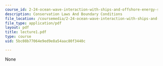 ```yaml
---
course_id: 2-24-ocean-wave-interaction-with-ships-and-offshore-energy-systems-13-022-spring-2002
description: Conservation Laws And Boundary Conditions
file_location: /coursemedia/2-24-ocean-wave-interaction-with-ships-and-offshore-energy-systems-13-022-spring-2002/5bc08b77064e9ed9e8a54aac80f3440c_lecture1.pdf
file_type: application/pdf
layout: pdf
title: lecture1.pdf
type: course
uid: 5bc08b77064e9ed9e8a54aac80f3440c

---
```

None